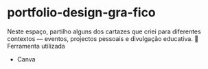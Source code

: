 # portfolio-design-gra-fico 
Neste espaço, partilho alguns dos cartazes que criei para diferentes contextos — eventos, projectos pessoais e divulgação educativa.
 🧰 Ferramenta utilizada
- Canva 
